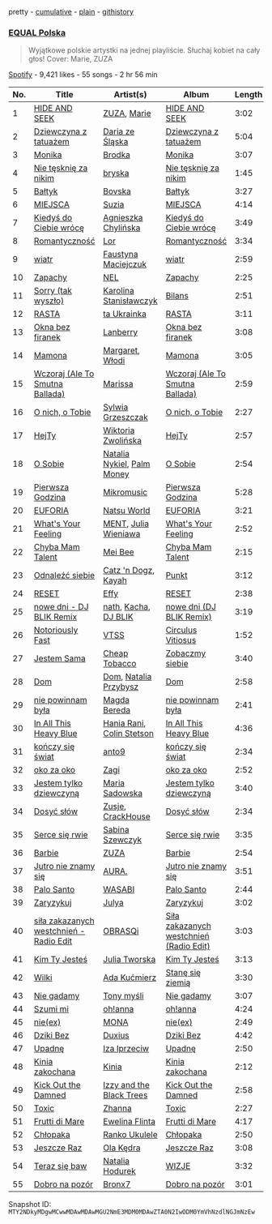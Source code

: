 pretty - [cumulative](/playlists/cumulative/37i9dQZF1DWWsiJMaq2jt5.md) - [plain](/playlists/plain/37i9dQZF1DWWsiJMaq2jt5) - [githistory](https://github.githistory.xyz/mackorone/spotify-playlist-archive/blob/main/playlists/plain/37i9dQZF1DWWsiJMaq2jt5)

### [EQUAL Polska](https://open.spotify.com/playlist/37i9dQZF1DWWsiJMaq2jt5)

> Wyjątkowe polskie artystki na jednej playliście\. Słuchaj kobiet na cały głos! Cover: Marie, ZUZA

[Spotify](https://open.spotify.com/user/spotify) - 9,421 likes - 55 songs - 2 hr 56 min

| No. | Title | Artist(s) | Album | Length |
|---|---|---|---|---|
| 1 | [HIDE AND SEEK](https://open.spotify.com/track/1kgkuIg5YWWV8A93G1hN7I) | [ZUZA](https://open.spotify.com/artist/7LUZ4hKUPN0UitE6WqWyKQ), [Marie](https://open.spotify.com/artist/5o7Atiia4I0WLFuN2qAu6M) | [HIDE AND SEEK](https://open.spotify.com/album/47KfJWxppOSmiKyFmFikBY) | 3:02 |
| 2 | [Dziewczyna z tatuażem](https://open.spotify.com/track/2Vj7I6BgiUEsCOI2gZiY5Q) | [Daria ze Śląska](https://open.spotify.com/artist/4I27OgvXt7ILLX2AtbQHO2) | [Dziewczyna z tatuażem](https://open.spotify.com/album/4lk4BJI6KHPfgVW1Mb28Re) | 5:04 |
| 3 | [Monika](https://open.spotify.com/track/22TZkqpbGsLvXaGiSWWso6) | [Brodka](https://open.spotify.com/artist/4D22jVMhvZgzvt8Hh9AcKY) | [Monika](https://open.spotify.com/album/3uSNZkFYfyl83R8LCKoCpF) | 3:07 |
| 4 | [Nie tęsknię za nikim](https://open.spotify.com/track/4f7JhNi9rPoSF4PpkTWrzc) | [bryska](https://open.spotify.com/artist/5I8Y0U8doFLVCsSY88v4Vh) | [Nie tęsknię za nikim](https://open.spotify.com/album/1t0kkJS2Db4pvc84wZtK1Q) | 1:45 |
| 5 | [Bałtyk](https://open.spotify.com/track/4sdNp9sadfOhN7P2skTf2q) | [Bovska](https://open.spotify.com/artist/4E8L0A5xtDhcMaeBO7p0eg) | [Bałtyk](https://open.spotify.com/album/4h7XuT5SFsghsoGunqBbjp) | 3:27 |
| 6 | [MIEJSCA](https://open.spotify.com/track/5h90iokIq0iTutieNrW9u0) | [Suzia](https://open.spotify.com/artist/5nNtMnFVruYrc8I0TMozNi) | [MIEJSCA](https://open.spotify.com/album/1H3EJbA1rGWpevebFi8Q4w) | 4:14 |
| 7 | [Kiedyś do Ciebie wrócę](https://open.spotify.com/track/5wSZ4GFyrzGpsshn4HQvnU) | [Agnieszka Chylińska](https://open.spotify.com/artist/0CEw36eWG0dYKCXOX8eUoO) | [Kiedyś do Ciebie wrócę](https://open.spotify.com/album/53HGQ0jNJhdi2so3tSRZgF) | 3:49 |
| 8 | [Romantyczność](https://open.spotify.com/track/7wJJZ98ZWKetRE1FxxRI1p) | [Lor](https://open.spotify.com/artist/0TwM0vzeyhAMTegVdIq8rx) | [Romantyczność](https://open.spotify.com/album/5fmObJHbZ3jyFmp00qNYEq) | 3:34 |
| 9 | [wiatr](https://open.spotify.com/track/4kJtKuwxKtXAr3t7PQhS6J) | [Faustyna Maciejczuk](https://open.spotify.com/artist/3CIcRH4j4mWpUv8n2UrImj) | [wiatr](https://open.spotify.com/album/4HXEk1rDUHGD9MwFuiNEat) | 2:59 |
| 10 | [Zapachy](https://open.spotify.com/track/4ts35aCwJQOvkZaEv3Z2vZ) | [NEL](https://open.spotify.com/artist/3gC2pjwYVTQdMuHUucgODF) | [Zapachy](https://open.spotify.com/album/1WQ1CYkJxqh1EWABbTG33j) | 2:25 |
| 11 | [Sorry \(tak wyszło\)](https://open.spotify.com/track/3HsZVKK9p2o9yrVATkUdbG) | [Karolina Stanisławczyk](https://open.spotify.com/artist/3vgdTroZ4H9ynPQTheek1t) | [Bilans](https://open.spotify.com/album/3yKDH8TO1L9cXrj8M0jOTV) | 2:51 |
| 12 | [RASTA](https://open.spotify.com/track/0eIGpaZ6HcS9k2Nt9nMnJJ) | [ta Ukrainka](https://open.spotify.com/artist/5kH7ZateqBrrUv6u6snhnp) | [RASTA](https://open.spotify.com/album/4DlPSU1YXt8zKWMgTaWoos) | 3:11 |
| 13 | [Okna bez firanek](https://open.spotify.com/track/4AxjLdWRYIDucikqFu90IZ) | [Lanberry](https://open.spotify.com/artist/2t3aJxThQrMWaNJgqjMcU8) | [Okna bez firanek](https://open.spotify.com/album/2fKFjFHtJzZjKrrzIctIDa) | 3:08 |
| 14 | [Mamona](https://open.spotify.com/track/5L03DXEimdqTFe85hBPRV3) | [Margaret](https://open.spotify.com/artist/6aGmKxXoKrSdovRUn8MBhZ), [Włodi](https://open.spotify.com/artist/2FBmYj55zZwng9GlsCCn9j) | [Mamona](https://open.spotify.com/album/6aR1l2F0g03IIys8Tz1qvE) | 3:05 |
| 15 | [Wczoraj \(Ale To Smutna Ballada\)](https://open.spotify.com/track/0Vclll7YLAuvyFaNicQBb0) | [Marissa](https://open.spotify.com/artist/7lRC2ICJeiCyz2wSU6BVkH) | [Wczoraj \(Ale To Smutna Ballada\)](https://open.spotify.com/album/26kJtglfgbqnIQQl8923f2) | 2:59 |
| 16 | [O nich, o Tobie](https://open.spotify.com/track/129VFFHvkAzwpYHqTrmtKB) | [Sylwia Grzeszczak](https://open.spotify.com/artist/2TRVhYMkHV4jwB92R3McaS) | [O nich, o Tobie](https://open.spotify.com/album/08ViqDYKABc3OpTCh4Ng5r) | 2:27 |
| 17 | [HejTy](https://open.spotify.com/track/1Jjq0bDZsV2geCnZCJr2ju) | [Wiktoria Zwolińska](https://open.spotify.com/artist/1Dyn3KxMNqGRpIEeXekqhf) | [HejTy](https://open.spotify.com/album/2rWsOn5OIjBe9rJzzOnDxw) | 2:57 |
| 18 | [O Sobie](https://open.spotify.com/track/7oqpQOYgK7SErMNyPoYuQk) | [Natalia Nykiel](https://open.spotify.com/artist/2f0ffZ1gPxazVKo0TossWj), [Palm Money](https://open.spotify.com/artist/1Q4T2hLnL9QLU1k5Nl2YE1) | [O Sobie](https://open.spotify.com/album/06bp6wUhAe5f0429HxpVl0) | 2:54 |
| 19 | [Pierwsza Godzina](https://open.spotify.com/track/4a4cJ7GatE7LmFSCtaLqeB) | [Mikromusic](https://open.spotify.com/artist/7JFi4ROpWvJU9ZMmHn8Yp5) | [Pierwsza Godzina](https://open.spotify.com/album/2o3g4851V5GeB3XWZIsMgP) | 5:28 |
| 20 | [EUFORIA](https://open.spotify.com/track/0RtdOibLvllxLHFj1yMrQo) | [Natsu World](https://open.spotify.com/artist/3jIcoQOjdcGJUGGZ2HdaMV) | [EUFORIA](https://open.spotify.com/album/7gyjHEeGs2Ud0oyN6ayzB5) | 3:21 |
| 21 | [What's Your Feeling](https://open.spotify.com/track/1EEuHywkI7q3rcLIuvcOwr) | [MENT](https://open.spotify.com/artist/3u7qU72tVErX5mWw2ZPyev), [Julia Wieniawa](https://open.spotify.com/artist/1HX9uYVwH6HHGyE8xSgtUD) | [What's Your Feeling](https://open.spotify.com/album/05OWcGTbgIdUqTCP7KfQb6) | 2:52 |
| 22 | [Chyba Mam Talent](https://open.spotify.com/track/0rZC9a28OiA6r3VaiqN1j0) | [Mei Bee](https://open.spotify.com/artist/6MYxeBePETj6Ojx2O5BQhY) | [Chyba Mam Talent](https://open.spotify.com/album/2QZ4bThz0HMG2qmcJocHLH) | 2:15 |
| 23 | [Odnaleźć siebie](https://open.spotify.com/track/63WJLUQKWhE6BWj8eX1Z7p) | [Catz 'n Dogz](https://open.spotify.com/artist/5tYqFEuFELxnJZgGmmsfSh), [Kayah](https://open.spotify.com/artist/2v295z585SM68pluEKXKSM) | [Punkt](https://open.spotify.com/album/4jGIMCoPJGtLeyKplKSGa9) | 3:12 |
| 24 | [RESET](https://open.spotify.com/track/1oFjSjY6J7hVgaVk34Dbug) | [Effy](https://open.spotify.com/artist/662m0WrjxDl2ZrWAghojh2) | [RESET](https://open.spotify.com/album/3vGl0F36Ma750OpvW64cBh) | 2:38 |
| 25 | [nowe dni \- DJ BLIK Remix](https://open.spotify.com/track/0kT6JDuMPE3kgNNchEBjZQ) | [nath](https://open.spotify.com/artist/2KrBpGpCHHnOWBA4WBWOdd), [Kacha](https://open.spotify.com/artist/1MXcqijfBhhY1WznU6X2er), [DJ BLIK](https://open.spotify.com/artist/7xVjiA11JIFZzGlj9AEAgE) | [nowe dni \(DJ BLIK Remix\)](https://open.spotify.com/album/2NRIvLwaVdrIdd2TzPkk6p) | 3:19 |
| 26 | [Notoriously Fast](https://open.spotify.com/track/0GBLXfE9GbUSH2jF4Pr3yR) | [VTSS](https://open.spotify.com/artist/0zo109NM3S7CqHpvlXwqEN) | [Circulus Vitiosus](https://open.spotify.com/album/5xFPu0JBe4Wxh7gcu9Idmd) | 1:52 |
| 27 | [Jestem Sama](https://open.spotify.com/track/2wVEJLV3G5X84wvIoD80Tz) | [Cheap Tobacco](https://open.spotify.com/artist/15kkqvIcypRQGUiE17Shej) | [Zobaczmy siebie](https://open.spotify.com/album/5v8Bwq2B8IfgSVX6gwTWAP) | 3:40 |
| 28 | [Dom](https://open.spotify.com/track/0994m6eCysoWo0ktdPeKDN) | [Dom](https://open.spotify.com/artist/2c5U1fI5RJhjNo9r7lRbeN), [Natalia Przybysz](https://open.spotify.com/artist/03KLzHVK6la8dVop1iVI5x) | [Dom](https://open.spotify.com/album/6KgJvMIcwnHFocD6RQb03x) | 2:58 |
| 29 | [nie powinnam była](https://open.spotify.com/track/56FhcTTd1UqJ9otBquNT9P) | [Magda Bereda](https://open.spotify.com/artist/6NaOhgiHgKdbBk1SUaAt9d) | [nie powinnam była](https://open.spotify.com/album/1FYE4f21DvJQTjU79Crk7D) | 2:41 |
| 30 | [In All This Heavy Blue](https://open.spotify.com/track/29wVDybi61uHac7gi0aZFB) | [Hania Rani](https://open.spotify.com/artist/14YzutUdMwS9yTnI0IFBaD), [Colin Stetson](https://open.spotify.com/artist/4G6HhUUQ1LgyYnA2WJppf8) | [In All This Heavy Blue](https://open.spotify.com/album/5Gs15uO4czslWbMG08vchM) | 4:36 |
| 31 | [kończy się świat](https://open.spotify.com/track/5O2K9VfynCTqArc2X7ScSM) | [anto9](https://open.spotify.com/artist/0kG8pgFRDYXphEkcRTReNS) | [kończy się świat](https://open.spotify.com/album/4aUlv2EIbvES8NsqCJph1i) | 2:34 |
| 32 | [oko za oko](https://open.spotify.com/track/31H4Ry96DTQskPxyVpJUTm) | [Zagi](https://open.spotify.com/artist/2fLOBc2u4ihUBpfqumia4k) | [oko za oko](https://open.spotify.com/album/2H4nwaF0bc35ZEuVCVc4CI) | 2:52 |
| 33 | [Jestem tylko dziewczyną](https://open.spotify.com/track/7zWQHVpz6KPPw8yChBhKl7) | [Maria Sadowska](https://open.spotify.com/artist/4zjvLsSNVpp8A95RZb7ryC) | [Jestem tylko dziewczyną](https://open.spotify.com/album/2bJ4tECjSvGHnQwMs95nn9) | 3:40 |
| 34 | [Dosyć słów](https://open.spotify.com/track/0VmslVoVpBa3IrzJYHy8Lf) | [Zusje](https://open.spotify.com/artist/2oo3FdavVDLsY4WJ8bPL90), [CrackHouse](https://open.spotify.com/artist/0VUlwZP3CE5Nfjz1fYJxVr) | [Dosyć słów](https://open.spotify.com/album/7BoYYybekio9o0DPayKJz3) | 2:34 |
| 35 | [Serce się rwie](https://open.spotify.com/track/21eFbDKc3Jlq5KDuIqxsj1) | [Sabina Szewczyk](https://open.spotify.com/artist/1Ofkj69uBttIicwL9skzh6) | [Serce się rwie](https://open.spotify.com/album/2c2Vt0duXVjEApLjypYlPj) | 3:35 |
| 36 | [Barbie](https://open.spotify.com/track/2R6z2cgKVLmhqXO2dOcxj1) | [ZUZA](https://open.spotify.com/artist/7LUZ4hKUPN0UitE6WqWyKQ) | [Barbie](https://open.spotify.com/album/7yx4IL7sKXTG7JyqyNu7sT) | 2:54 |
| 37 | [Jutro nie znamy się](https://open.spotify.com/track/6MA0NO2R4qdWZzVhau5DKb) | [AURA.](https://open.spotify.com/artist/2Nj3SHDJmmNyY0xVOFm0tE) | [Jutro nie znamy się](https://open.spotify.com/album/6WrqGBrMJpUxFpHxCLYBn0) | 3:51 |
| 38 | [Palo Santo](https://open.spotify.com/track/1l91zlDXKoBk9Hb0FoDChB) | [WASABI](https://open.spotify.com/artist/1QxIlFrNIgR1H1p2d3ML6t) | [Palo Santo](https://open.spotify.com/album/0FMAzymiI0dhQLXRbWz9b5) | 2:44 |
| 39 | [Zaryzykuj](https://open.spotify.com/track/74ukp6wF6CYd4iowIxpzuV) | [Julya](https://open.spotify.com/artist/3HLw79MyKKNt74t4hn3XgT) | [Zaryzykuj](https://open.spotify.com/album/0KGImT9vs25prSmIITEv4h) | 3:02 |
| 40 | [siła zakazanych westchnień \- Radio Edit](https://open.spotify.com/track/3rIxy7yAfaByll8QTnlEwy) | [OBRASQi](https://open.spotify.com/artist/7l3ni5iI7KKfx5MbAhZacH) | [Siła zakazanych westchnień \(Radio Edit\)](https://open.spotify.com/album/4MHN6r4JlBadYHSqcAFjof) | 3:03 |
| 41 | [Kim Ty Jesteś](https://open.spotify.com/track/5sCroAuzsh5C1mPzZ617Ib) | [Julia Tworska](https://open.spotify.com/artist/1ezHdGvPoWu98B9UgyeswG) | [Kim Ty Jesteś](https://open.spotify.com/album/6QPxoVNjBrApHNFjqzZ7yO) | 3:13 |
| 42 | [Wilki](https://open.spotify.com/track/47nnPpFNAcDEtCEOOug1V9) | [Ada Kućmierz](https://open.spotify.com/artist/27fVMQ4NZu3bk2ViW6F7F8) | [Stanę się ziemią](https://open.spotify.com/album/48mivRybojPLUXm4DI7Fhc) | 3:30 |
| 43 | [Nie gadamy](https://open.spotify.com/track/1JXO7QRq7dAFNKY53R2W61) | [Tony myśli](https://open.spotify.com/artist/4PWvmllni6mTOnWJw0jMn8) | [Nie gadamy](https://open.spotify.com/album/4BAa7JQYmrztMqoeATZYYF) | 3:07 |
| 44 | [Szumi mi](https://open.spotify.com/track/6PMqEsgXYaz5CzTBfxOyPU) | [oh!anna](https://open.spotify.com/artist/6gOPcsOgq19O2BoHNzzuKd) | [oh!anna](https://open.spotify.com/album/0OePcgYb5aKC6F9mku84GY) | 4:24 |
| 45 | [nie\(ex\)](https://open.spotify.com/track/3qTetIugxdg5GEDYmhCYlG) | [MONA](https://open.spotify.com/artist/1cQLxJtyXEglCOvGLkWPIP) | [nie\(ex\)](https://open.spotify.com/album/2U6DBBMhQf3g78P2BKbEbV) | 2:49 |
| 46 | [Dziki Bez](https://open.spotify.com/track/5UQ9jAzcnagPjybaKA1dtB) | [Duxius](https://open.spotify.com/artist/6Dy5qLD5AEFFuC5K0SfaG9) | [Dziki Bez](https://open.spotify.com/album/6jhRF6i1dZ9kOrt0CvSDXp) | 4:42 |
| 47 | [Upadnę](https://open.spotify.com/track/2IPhFe3SxtQPVEwdc8s6KW) | [Iza Iprzeciw](https://open.spotify.com/artist/3raVcdcIJSBZXirctZ2Ooq) | [Upadnę](https://open.spotify.com/album/46iD7EtrufNQotHVnAcU3C) | 2:50 |
| 48 | [Kinia zakochana](https://open.spotify.com/track/2UHv6b2jqHJjQPE4EDxQ0L) | [Kinia](https://open.spotify.com/artist/34v22ucmRQVAp1mciSsATM) | [Kinia zakochana](https://open.spotify.com/album/1lX0wjcvDSvWMF2IMUGxtF) | 2:12 |
| 49 | [Kick Out the Damned](https://open.spotify.com/track/0bcIWRUGdkmJfXbnsqq7fh) | [Izzy and the Black Trees](https://open.spotify.com/artist/4ovgRYo5Ud9pCee7LoD2B3) | [Kick Out the Damned](https://open.spotify.com/album/6WAGay0uPTvriTJ4H77MIG) | 2:58 |
| 50 | [Toxic](https://open.spotify.com/track/7pwYyDDnkWHeP1OPqgajef) | [Zhanna](https://open.spotify.com/artist/7y1x8UCBY4TjWxYQMjfJSf) | [Toxic](https://open.spotify.com/album/2yULK6aeM5AbbSfAwWN24L) | 2:27 |
| 51 | [Frutti di Mare](https://open.spotify.com/track/3H4EDE01MbjRvBCaobnw6z) | [Ewelina Flinta](https://open.spotify.com/artist/3gd9XZQnyJXTVfLZh1BF6v) | [Frutti di Mare](https://open.spotify.com/album/3ZARL8GGogmviqhQOh7edr) | 4:17 |
| 52 | [Chłopaka](https://open.spotify.com/track/2avCDJznqm4HwgkTci9OL9) | [Ranko Ukulele](https://open.spotify.com/artist/0tfJBHQtndZAeilrnJfJSC) | [Chłopaka](https://open.spotify.com/album/2UiYePw5nW9xijFdQQGiRk) | 2:50 |
| 53 | [Jeszcze Raz](https://open.spotify.com/track/2dTTQzvAN0DGTm2oFDBlED) | [Ola Kędra](https://open.spotify.com/artist/50siyyCfKQBFMSprzxxS15) | [Jeszcze Raz](https://open.spotify.com/album/0PgIlT606GTd0jjDKAvsWv) | 3:08 |
| 54 | [Teraz się baw](https://open.spotify.com/track/2kXTuttSImQMSAAn9kEImN) | [Natalia Hodurek](https://open.spotify.com/artist/3tX6B5jKMag8bF2BM2EhNp) | [WIZJE](https://open.spotify.com/album/40gf7NsNeA3Q9zJEJUz8fn) | 3:32 |
| 55 | [Dobro na pozór](https://open.spotify.com/track/1QdasZYQJ00iUY9fRKWSvW) | [Bronx7](https://open.spotify.com/artist/16QhYPRF6vhZfBizsvmH9j) | [Dobro na pozór](https://open.spotify.com/album/77C9afwcDQ1p5wRoYkXPye) | 3:01 |

Snapshot ID: `MTY2NDkyMDgwMCwwMDAwMDAwMGU2NmE3MDM0MDAwZTA0N2IwODM0YmVhNzdlNGJmNzEw`
